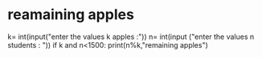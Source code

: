 # reamaining apples
k= int(input("enter the values  k apples :"))
n= int(input ("enter the values n students : "))
if k and n<1500:
   print(n%k,"remaining apples")
